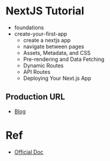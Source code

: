# NextJS Tutorial
- foundations
- create-your-first-app
  - create a nextjs app
  - navigate between pages
  - Assets, Metadata, and CSS
  - Pre-rendering and Data Fetching
  - Dynamic Routes
  - API Routes
  - Deploying Your Next.js App

## Production URL
- [Blog](https://nextjs-tutorial-amac-53.vercel.app/)
# Ref
- [Official Doc](https://nextjs.org/learn/foundations/about-nextjs?utm_source=next-site&utm_medium=homepage-cta&utm_campaign=next-website)
